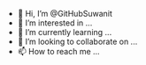 - 👋 Hi, I’m @GitHubSuwanit
- 👀 I’m interested in ...
- 🌱 I’m currently learning ...
- 💞️ I’m looking to collaborate on ...
- 📫 How to reach me ...

<!---
GitHubSuwanit/GitHubSuwanit is a ✨ special ✨ repository because its `README.md` (this file) appears on your GitHub profile.
You can click the Preview link to take a look at your changes.
--->

